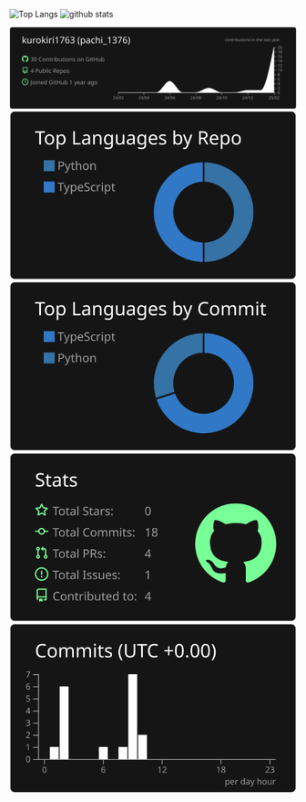 <p align="left"> 
  <img alt="Top Langs" height="150px" src="https://github-readme-stats.vercel.app/api/top-langs/?username=kurokiri1763&layout=compact&show_icons=true&theme=dark" />
  <img alt="github stats" height="150px"src="https://github-readme-stats.vercel.app/api?username=kurokiri1763&theme=dark&show_icons=ture" />
</p>

[![](https://raw.githubusercontent.com/kurokiri1763/kurokiri1763/main/profile-summary-card-output/dark/0-profile-details.svg)](https://github.com/vn7n24fzkq/github-profile-summary-cards)
[![](https://raw.githubusercontent.com/kurokiri1763/kurokiri1763/main/profile-summary-card-output/dark/1-repos-per-language.svg)](https://github.com/vn7n24fzkq/github-profile-summary-cards) [![](https://raw.githubusercontent.com/kurokiri1763/kurokiri1763/main/profile-summary-card-output/dark/2-most-commit-language.svg)](https://github.com/vn7n24fzkq/github-profile-summary-cards)
[![](https://raw.githubusercontent.com/kurokiri1763/kurokiri1763/main/profile-summary-card-output/dark/3-stats.svg)](https://github.com/vn7n24fzkq/github-profile-summary-cards) [![](https://raw.githubusercontent.com/kurokiri1763/kurokiri1763/main/profile-summary-card-output/dark/4-productive-time.svg)](https://github.com/vn7n24fzkq/github-profile-summary-cards)

<!--
**kurokiri1763/kurokiri1763** is a ✨ _special_ ✨ repository because its `README.md` (this file) appears on your GitHub profile.

Here are some ideas to get you started:

- 🔭 I’m currently working on ...
- 🌱 I’m currently learning ...
- 👯 I’m looking to collaborate on ...
- 🤔 I’m looking for help with ...
- 💬 Ask me about ...
- 📫 How to reach me: ...
- 😄 Pronouns: ...
- ⚡ Fun fact: ...
-->
